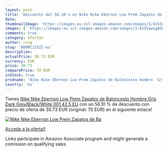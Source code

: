 ```yaml
---
layout: post
title: 'Descuento del 56.10 % en Nike Nike Ebernon Low Prem Zapatos de Ba'
date: 
thumbnailImage: 'https://images-eu.ssl-images-amazon.com/images/I/41SIwwygAGL._SL200_.jpg'
images: [ 'https://images-eu.ssl-images-amazon.com/images/I/41SIwwygAGL._SL200_.jpg' ]
comments: true
category: ofertas
author: ring
slug: 'B00MCJ2SZ2-es'
description:
actualPrice: 30.73 EUR
currency: EUR
price: 30.73
comparePrice: 70 EUR
inStock: true
prodname: 'Nike Nike Ebernon Low Prem Zapatos de Baloncesto Hombre  Gris  Dark Grey/Black/White 001   42.5 EU'
country: 'es'
---
```


Tienes [Nike Nike Ebernon Low Prem Zapatos de Baloncesto Hombre  Gris  Dark Grey/Black/White 001   42.5 EU](https://www.amazon.es/dp/B00MCJ2SZ2/?tag=tolees-21) con un 56.10 % de descuento con precio de oferta de 30.73 EUR (original: 70 EUR) en el siguiente enlace!

[![Nike Nike Ebernon Low Prem Zapatos de Ba](https://images-eu.ssl-images-amazon.com/images/I/41SIwwygAGL._SL200_.jpg)](https://www.amazon.es/dp/B00MCJ2SZ2/?tag=tolees-21)

[Accede a la oferta!!](https://www.amazon.es/dp/B00MCJ2SZ2/?tag=tolees-21)

Links participate in Amazon Associate program and might generate a comission on qualifying sales


